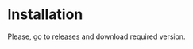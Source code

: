 # Installation

Please, go to [releases](https://github.com/tonfactory/tons-releases/releases) and download required version.
